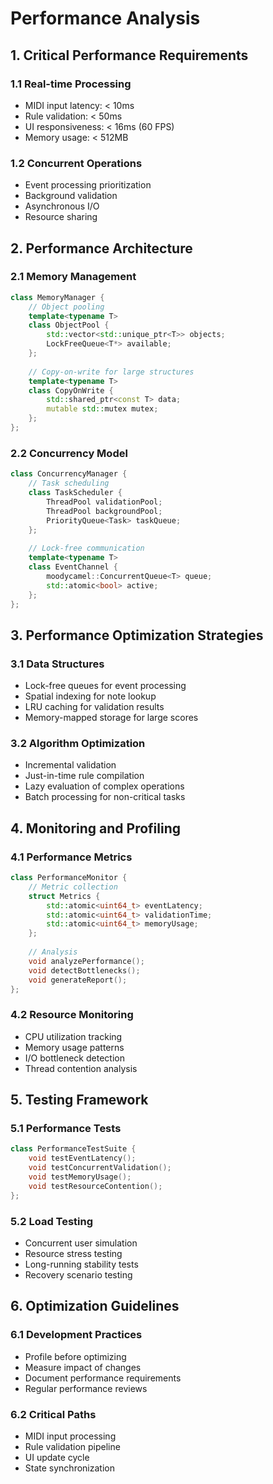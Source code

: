 # Performance Analysis

## 1. Critical Performance Requirements

### 1.1 Real-time Processing
- MIDI input latency: < 10ms
- Rule validation: < 50ms
- UI responsiveness: < 16ms (60 FPS)
- Memory usage: < 512MB

### 1.2 Concurrent Operations
- Event processing prioritization
- Background validation
- Asynchronous I/O
- Resource sharing

## 2. Performance Architecture

### 2.1 Memory Management
```cpp
class MemoryManager {
	// Object pooling
	template<typename T>
	class ObjectPool {
		std::vector<std::unique_ptr<T>> objects;
		LockFreeQueue<T*> available;
	};
	
	// Copy-on-write for large structures
	template<typename T>
	class CopyOnWrite {
		std::shared_ptr<const T> data;
		mutable std::mutex mutex;
	};
};
```

### 2.2 Concurrency Model
```cpp
class ConcurrencyManager {
	// Task scheduling
	class TaskScheduler {
		ThreadPool validationPool;
		ThreadPool backgroundPool;
		PriorityQueue<Task> taskQueue;
	};
	
	// Lock-free communication
	template<typename T>
	class EventChannel {
		moodycamel::ConcurrentQueue<T> queue;
		std::atomic<bool> active;
	};
};
```

## 3. Performance Optimization Strategies

### 3.1 Data Structures
- Lock-free queues for event processing
- Spatial indexing for note lookup
- LRU caching for validation results
- Memory-mapped storage for large scores

### 3.2 Algorithm Optimization
- Incremental validation
- Just-in-time rule compilation
- Lazy evaluation of complex operations
- Batch processing for non-critical tasks

## 4. Monitoring and Profiling

### 4.1 Performance Metrics
```cpp
class PerformanceMonitor {
	// Metric collection
	struct Metrics {
		std::atomic<uint64_t> eventLatency;
		std::atomic<uint64_t> validationTime;
		std::atomic<uint64_t> memoryUsage;
	};
	
	// Analysis
	void analyzePerformance();
	void detectBottlenecks();
	void generateReport();
};
```

### 4.2 Resource Monitoring
- CPU utilization tracking
- Memory usage patterns
- I/O bottleneck detection
- Thread contention analysis

## 5. Testing Framework

### 5.1 Performance Tests
```cpp
class PerformanceTestSuite {
	void testEventLatency();
	void testConcurrentValidation();
	void testMemoryUsage();
	void testResourceContention();
};
```

### 5.2 Load Testing
- Concurrent user simulation
- Resource stress testing
- Long-running stability tests
- Recovery scenario testing

## 6. Optimization Guidelines

### 6.1 Development Practices
- Profile before optimizing
- Measure impact of changes
- Document performance requirements
- Regular performance reviews

### 6.2 Critical Paths
- MIDI input processing
- Rule validation pipeline
- UI update cycle
- State synchronization